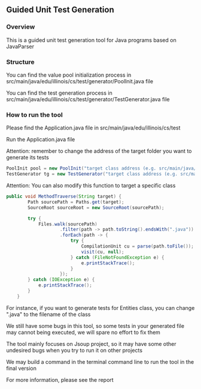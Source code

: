 <h2>Guided Unit Test Generation</h2>

<h3>Overview</h3>
<p>This is a guided unit test generation tool for Java programs based on JavaParser</p>

<h3>Structure</h3>
<p>You can find the value pool initialization process in src/main/java/edu/illinois/cs/test/generator/PoolInit.java file</p>
<p>You can find the test generation process in src/main/java/edu/illinois/cs/test/generator/TestGenerator.java file</p>

<h3>How to run the tool</h3>
<p>Please find the Application.java file in src/main/java/edu/illinois/cs/test</p>
<p>Run the Application.java file</p>
<p>Attention: remember to change the address of the target folder you want to generate its tests</p>

```java
PoolInit pool = new PoolInit("target class address (e.g. src/main/java/edu/illinois/cs/test/)");
TestGenerator tg = new TestGenerator("target class address (e.g. src/main/java/edu/illinois/cs/test/)");
```
<p>Attention: You can also modify this function to target a specific class</p>

```java
public void MethodTraverse(String target) {
        Path sourcePath = Paths.get(target);
        SourceRoot sourceRoot = new SourceRoot(sourcePath);

        try {
            Files.walk(sourcePath)
                    .filter(path -> path.toString().endsWith(".java"))
                    .forEach(path -> {
                        try {
                            CompilationUnit cu = parse(path.toFile());
                            visit(cu, null);
                        } catch (FileNotFoundException e) {
                            e.printStackTrace();
                        }
                    });
        } catch (IOException e) {
            e.printStackTrace();
        }
    }
```
<p>For instance, if you want to generate tests for Entities class, you can change ".java" to the filename of the class</p>

<p>We still have some bugs in this tool, so some tests in your generated file may cannot being executed, we will spare no effort to fix them</p>
<p>The tool mainly focuses on Jsoup project, so it may have some other undesired bugs when you try to run it on other projects</p>
<p>We may build a command in the terminal command line to run the tool in the final version</p>
<p>For more information, please see the report</p>
